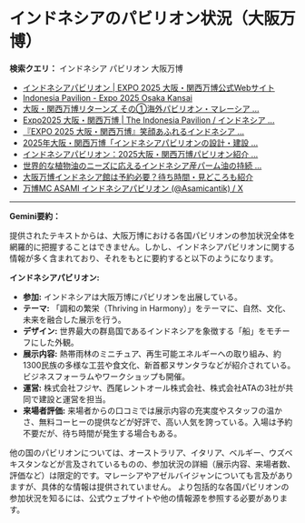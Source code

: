 # インドネシアのパビリオン状況（大阪万博）

**検索クエリ：** インドネシア パビリオン 大阪万博

- [インドネシアパビリオン | EXPO 2025 大阪・関西万博公式Webサイト](https://www.expo2025.or.jp/official-participant/indonesia/)
- [Indonesia Pavilion - Expo 2025 Osaka Kansai](https://expo2025indonesia.id/)
- [大阪・関西万博リターンズ その①海外パビリオン・マレーシア ...](https://ameblo.jp/mamehana0705/entry-12897501153.html)
- [Expo2025 大阪・関西万博 | The Indonesia Pavilion / インドネシア ...](https://www.instagram.com/p/C6s6GRiu_ZW/)
- [『EXPO 2025 大阪・関西万博』笑顔あふれるインドネシア ...](https://note.com/yamada_tourist/n/n27bea8822b97)
- [2025年大阪・関西万博「インドネシアパビリオンの設計・建設 ...](https://www.fujiya-net.co.jp/news/20240501)
- [インドネシアパビリオン：2025大阪・関西万博パビリオン紹介 ...](https://www.nippon.com/ja/guide-to-japan/expo2025021/)
- [世界的な植物油のニーズに応えるインドネシア産パーム油の持続 ...](https://theme-weeks.expo2025.or.jp/program/detail/6736f12e30e34.html)
- [大阪万博インドネシア館は予約必要？待ち時間・見どころも紹介](https://kobe-yurikago.com/expo2025-indonesia/)
- [万博MC ASAMI インドネシアパビリオン (@Asamicantik) / X](https://x.com/asamicantik)


---

**Gemini要約：**

提供されたテキストからは、大阪万博における各国パビリオンの参加状況全体を網羅的に把握することはできません。しかし、インドネシアパビリオンに関する情報が多く含まれており、それをもとに要約すると以下のようになります。

**インドネシアパビリオン:**

* **参加:** インドネシアは大阪万博にパビリオンを出展している。
* **テーマ:** 「調和の繁栄（Thriving in Harmony）」をテーマに、自然、文化、未来を融合した展示を行う。
* **デザイン:** 世界最大の群島国であるインドネシアを象徴する「船」をモチーフにした外観。
* **展示内容:** 熱帯雨林のミニチュア、再生可能エネルギーへの取り組み、約1300民族の多様な工芸や食文化、新首都ヌサンタラなどが紹介されている。ビジネスフォーラムやワークショップも開催。
* **運営:** 株式会社フジヤ、西尾レントオール株式会社、株式会社ATAの3社が共同で建設と運営を担当。
* **来場者評価:** 来場者からの口コミでは展示内容の充実度やスタッフの温かさ、無料コーヒーの提供などが好評で、高い人気を誇っている。入場は予約不要だが、待ち時間が発生する場合もある。


他の国のパビリオンについては、オーストラリア、イタリア、ベルギー、ウズベキスタンなどが言及されているものの、参加状況の詳細（展示内容、来場者数、評価など）は限定的です。マレーシアやアゼルバイジャンについても言及がありますが、具体的な情報は提供されていません。  より包括的な各国パビリオンの参加状況を知るには、公式ウェブサイトや他の情報源を参照する必要があります。

